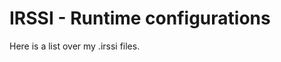IRSSI - Runtime configurations
==============================

Here is a list over my .irssi files.

